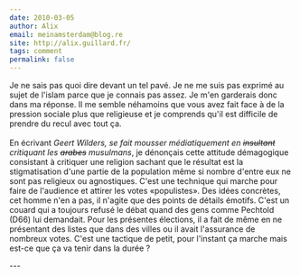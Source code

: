 ```yaml
---
date: 2010-03-05
author: Alix
email: meinamsterdam@blog.re
site: http://alix.guillard.fr/
tags: comment
permalink: false
---
```


<p>
Je ne sais pas quoi dire devant un tel pavé. Je ne me suis pas exprimé au sujet de l'islam parce que je connais pas assez. Je m'en garderais donc dans ma réponse. Il me semble néhamoins que vous avez fait face à de la pression sociale plus que religieuse et je comprends qu'il est difficile de prendre du recul avec tout ça.
<br /><br />
En écrivant <em>Geert Wilders, se fait mousser médiatiquement en <del>insultant</del> critiquant les <del>arabes</del> musulmans</em>, je dénonçais cette attitude démagogique consistant à critiquer une religion sachant que le résultat est la stigmatisation d'une partie de la population même si nombre d'entre eux ne sont pas religieux ou agnostiques. C'est une technique qui marche pour faire de l'audience et attirer les votes «populistes». Des idées concrètes, cet homme n'en a pas, il n'agite que des points de détails émotifs. C'est un couard qui a toujours refusé le débat quand des gens comme Pechtold (D66) lui demandait. Pour les présentes élections, il a fait de même en ne présentant des listes que dans des villes ou il avait l'assurance de nombreux votes. C'est une tactique de petit, pour l'instant ça marche mais est-ce que ça va tenir dans la durée ?
</p>
---